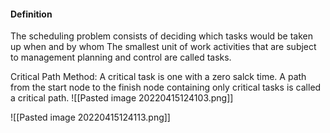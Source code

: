#### Definition
The scheduling problem consists of deciding which tasks would be taken up when and by whom
The smallest unit of work activities that are subject to management planning and control are called tasks.

Critical Path Method: A critical task is one with a zero salck time. A path from the start node to the finish node containing only critical tasks is called a critical path.
![[Pasted image 20220415124103.png]]

![[Pasted image 20220415124113.png]]